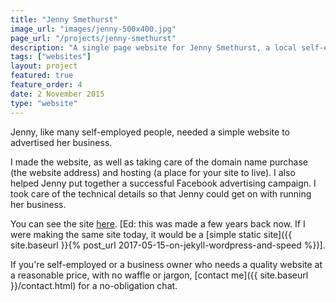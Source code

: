 ```yaml
---
title: "Jenny Smethurst"
image_url: "images/jenny-500x400.jpg"
page_url: "/projects/jenny-smethurst"
description: "A single page website for Jenny Smethurst, a local self-employed music teacher"
tags: ["websites"]
layout: project
featured: true
feature_order: 4
date: 2 November 2015
type: "website"
---
```


Jenny, like many self-employed people, needed a simple website to advertised her business.

I made the website, as well as taking care of the domain name purchase (the website address) and hosting (a place for your site to live). I also helped Jenny put together a successful Facebook advertising campaign. I took care of the technical details so that Jenny could get on with running her business.

You can see the site [here](http://jennysmethurst.com). [Ed: this was made a few years back now. If I were making the same site today, it would be a [simple static site]({{ site.baseurl }}{% post_url 2017-05-15-on-jekyll-wordpress-and-speed %})]. 

If you're self-employed or a business owner who needs a quality website at a reasonable price, with no waffle or jargon, [contact me]({{ site.baseurl }}/contact.html) for a no-obligation chat.

